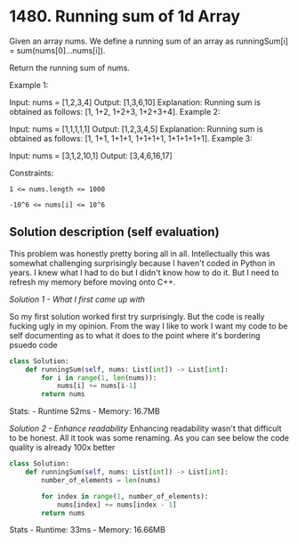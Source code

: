 # 1480. Running sum of 1d Array

Given an array nums. We define a running sum of an array as runningSum[i] = sum(nums[0]…nums[i]).

Return the running sum of nums.

 

Example 1:

Input: nums = [1,2,3,4]
Output: [1,3,6,10]
Explanation: Running sum is obtained as follows: [1, 1+2, 1+2+3, 1+2+3+4].
Example 2:

Input: nums = [1,1,1,1,1]
Output: [1,2,3,4,5]
Explanation: Running sum is obtained as follows: [1, 1+1, 1+1+1, 1+1+1+1, 1+1+1+1+1].
Example 3:

Input: nums = [3,1,2,10,1]
Output: [3,4,6,16,17]
 

Constraints:

`1 <= nums.length <= 1000`

`-10^6 <= nums[i] <= 10^6`


## Solution description (self evaluation)
This problem was honestly pretty boring all in all.
Intellectually this was somewhat challenging surprisingly because I haven't coded in Python in years.
I knew what I had to do but I didn't know how to do it.
But I need to refresh my memory before moving onto C++.



*Solution 1 - What I first came up with*

So my first solution worked first try surprisingly. But the code is really fucking ugly in my opinion.
From the way I like to work I want my code to be self documenting as to what it does to the point where it's
bordering psuedo code 
```Python
class Solution:
    def runningSum(self, nums: List[int]) -> List[int]:
        for i in range(1, len(nums)):
            nums[i] += nums[i-1]
        return nums
```
Stats:
    - Runtime 52ms
    - Memory: 16.7MB

*Solution 2 - Enhance readability*
Enhancing readability wasn't that difficult to be honest. All it took was some renaming.
As you can see below the code quality is already 100x better


```Python
class Solution:
    def runningSum(self, nums: List[int]) -> List[int]:
        number_of_elements = len(nums)

        for index in range(1, number_of_elements):
            nums[index] += nums[index - 1]
        return nums
```

Stats
    - Runtime: 33ms
    - Memory: 16.66MB
